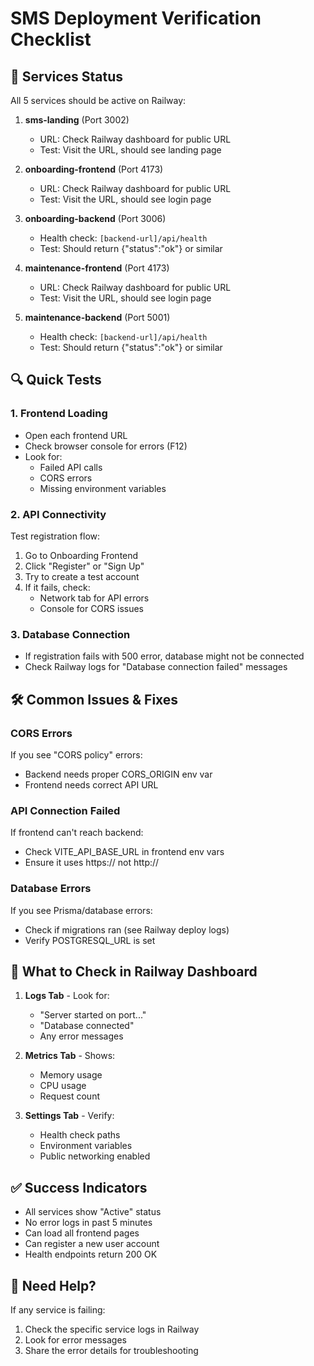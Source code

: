 # SMS Deployment Verification Checklist

## 🚀 Services Status
All 5 services should be active on Railway:

1. **sms-landing** (Port 3002)
   - URL: Check Railway dashboard for public URL
   - Test: Visit the URL, should see landing page

2. **onboarding-frontend** (Port 4173)
   - URL: Check Railway dashboard for public URL
   - Test: Visit the URL, should see login page

3. **onboarding-backend** (Port 3006)
   - Health check: `[backend-url]/api/health`
   - Test: Should return {"status":"ok"} or similar

4. **maintenance-frontend** (Port 4173)
   - URL: Check Railway dashboard for public URL
   - Test: Visit the URL, should see login page

5. **maintenance-backend** (Port 5001)
   - Health check: `[backend-url]/api/health`
   - Test: Should return {"status":"ok"} or similar

## 🔍 Quick Tests

### 1. Frontend Loading
- Open each frontend URL
- Check browser console for errors (F12)
- Look for:
  - Failed API calls
  - CORS errors
  - Missing environment variables

### 2. API Connectivity
Test registration flow:
1. Go to Onboarding Frontend
2. Click "Register" or "Sign Up"
3. Try to create a test account
4. If it fails, check:
   - Network tab for API errors
   - Console for CORS issues

### 3. Database Connection
- If registration fails with 500 error, database might not be connected
- Check Railway logs for "Database connection failed" messages

## 🛠️ Common Issues & Fixes

### CORS Errors
If you see "CORS policy" errors:
- Backend needs proper CORS_ORIGIN env var
- Frontend needs correct API URL

### API Connection Failed
If frontend can't reach backend:
- Check VITE_API_BASE_URL in frontend env vars
- Ensure it uses https:// not http://

### Database Errors
If you see Prisma/database errors:
- Check if migrations ran (see Railway deploy logs)
- Verify POSTGRESQL_URL is set

## 📝 What to Check in Railway Dashboard

1. **Logs Tab** - Look for:
   - "Server started on port..."
   - "Database connected"
   - Any error messages

2. **Metrics Tab** - Shows:
   - Memory usage
   - CPU usage
   - Request count

3. **Settings Tab** - Verify:
   - Health check paths
   - Environment variables
   - Public networking enabled

## ✅ Success Indicators

- All services show "Active" status
- No error logs in past 5 minutes
- Can load all frontend pages
- Can register a new user account
- Health endpoints return 200 OK

## 🚨 Need Help?

If any service is failing:
1. Check the specific service logs in Railway
2. Look for error messages
3. Share the error details for troubleshooting